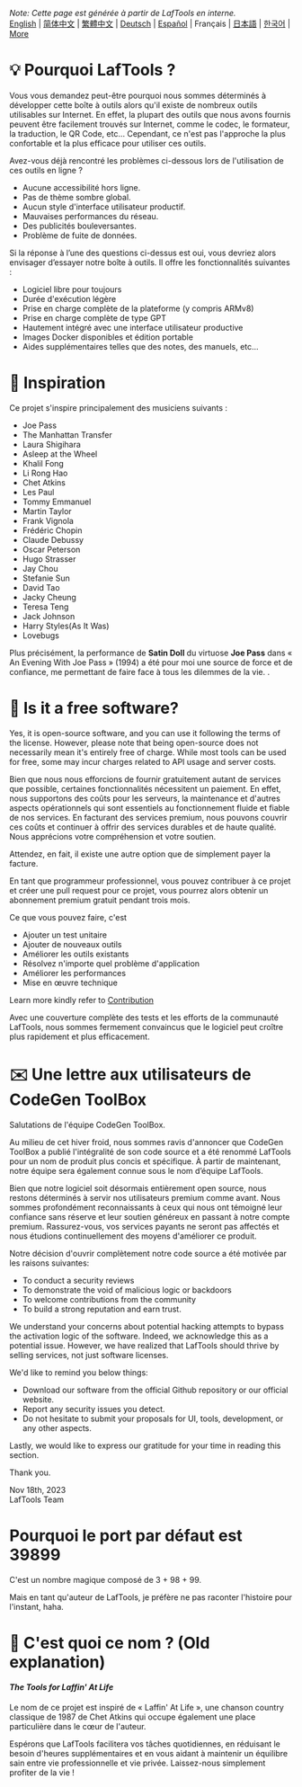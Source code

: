 <i>Note: Cette page est générée à partir de LafTools en interne.</i> <br/> [English](/docs/en_US/FAQ.md)  |  [简体中文](/docs/zh_CN/FAQ.md)  |  [繁體中文](/docs/zh_HK/FAQ.md)  |  [Deutsch](/docs/de/FAQ.md)  |  [Español](/docs/es/FAQ.md)  |  Français  |  [日本語](/docs/ja/FAQ.md)  |  [한국어](/docs/ko/FAQ.md) | [More](/docs/) <br/>

# 💡 Pourquoi LafTools ?

Vous vous demandez peut-être pourquoi nous sommes déterminés à développer cette boîte à outils alors qu'il existe de nombreux outils utilisables sur Internet. En effet, la plupart des outils que nous avons fournis peuvent être facilement trouvés sur Internet, comme le codec, le formateur, la traduction, le QR Code, etc… Cependant, ce n'est pas l'approche la plus confortable et la plus efficace pour utiliser ces outils.

Avez-vous déjà rencontré les problèmes ci-dessous lors de l'utilisation de ces outils en ligne ?

- Aucune accessibilité hors ligne.
- Pas de thème sombre global.
- Aucun style d'interface utilisateur productif.
- Mauvaises performances du réseau.
- Des publicités bouleversantes.
- Problème de fuite de données.

Si la réponse à l’une des questions ci-dessus est oui, vous devriez alors envisager d’essayer notre boîte à outils. Il offre les fonctionnalités suivantes :

- Logiciel libre pour toujours
- Durée d'exécution légère
- Prise en charge complète de la plateforme (y compris ARMv8)
- Prise en charge complète de type GPT
- Hautement intégré avec une interface utilisateur productive
- Images Docker disponibles et édition portable
- Aides supplémentaires telles que des notes, des manuels, etc...

# 🎷 Inspiration

Ce projet s'inspire principalement des musiciens suivants :

- Joe Pass
- The Manhattan Transfer
- Laura Shigihara
- Asleep at the Wheel
- Khalil Fong
- Li Rong Hao
- Chet Atkins
- Les Paul
- Tommy Emmanuel
- Martin Taylor
- Frank Vignola
- Frédéric Chopin
- Claude Debussy
- Oscar Peterson
- Hugo Strasser
- Jay Chou
- Stefanie Sun
- David Tao
- Jacky Cheung
- Teresa Teng
- Jack Johnson
- Harry Styles(As It Was)
- Lovebugs

Plus précisément, la performance de **Satin Doll** du virtuose **Joe Pass** dans « An Evening With Joe Pass » (1994) a été pour moi une source de force et de confiance, me permettant de faire face à tous les dilemmes de la vie. .

# 🙋 Is it a free software?

Yes, it is open-source software, and you can use it following the terms of the license. However, please note that being open-source does not necessarily mean it's entirely free of charge. While most tools can be used for free, some may incur charges related to API usage and server costs.

Bien que nous nous efforcions de fournir gratuitement autant de services que possible, certaines fonctionnalités nécessitent un paiement. En effet, nous supportons des coûts pour les serveurs, la maintenance et d'autres aspects opérationnels qui sont essentiels au fonctionnement fluide et fiable de nos services. En facturant des services premium, nous pouvons couvrir ces coûts et continuer à offrir des services durables et de haute qualité. Nous apprécions votre compréhension et votre soutien.

Attendez, en fait, il existe une autre option que de simplement payer la facture.

En tant que programmeur professionnel, vous pouvez contribuer à ce projet et créer une pull request pour ce projet, vous pourrez alors obtenir un abonnement premium gratuit pendant trois mois.

Ce que vous pouvez faire, c'est

- Ajouter un test unitaire
- Ajouter de nouveaux outils
- Améliorer les outils existants
- Résolvez n'importe quel problème d'application
- Améliorer les performances
- Mise en œuvre technique

Learn more kindly refer to [Contribution](CONTRIBUTION.md)

Avec une couverture complète des tests et les efforts de la communauté LafTools, nous sommes fermement convaincus que le logiciel peut croître plus rapidement et plus efficacement.

# ✉️ Une lettre aux utilisateurs de CodeGen ToolBox

Salutations de l'équipe CodeGen ToolBox.

Au milieu de cet hiver froid, nous sommes ravis d'annoncer que CodeGen ToolBox a publié l'intégralité de son code source et a été renommé LafTools pour un nom de produit plus concis et spécifique. À partir de maintenant, notre équipe sera également connue sous le nom d’équipe LafTools.

Bien que notre logiciel soit désormais entièrement open source, nous restons déterminés à servir nos utilisateurs premium comme avant. Nous sommes profondément reconnaissants à ceux qui nous ont témoigné leur confiance sans réserve et leur soutien généreux en passant à notre compte premium. Rassurez-vous, vos services payants ne seront pas affectés et nous étudions continuellement des moyens d'améliorer ce produit.

Notre décision d'ouvrir complètement notre code source a été motivée par les raisons suivantes:

- To conduct a security reviews
- To demonstrate the void of malicious logic or backdoors
- To welcome contributions from the community
- To build a strong reputation and earn trust.

We understand your concerns about potential hacking attempts to bypass the activation logic of the software. Indeed, we acknowledge this as a potential issue. However, we have realized that LafTools should thrive by selling services, not just software licenses.

We'd like to remind you below things:

- Download our software from the official Github repository or our official website.
- Report any security issues you detect.
- Do not hesitate to submit your proposals for UI, tools, development, or any other aspects.

Lastly, we would like to express our gratitude for your time in reading this section.

Thank you.

Nov 18th, 2023  
LafTools Team

# Pourquoi le port par défaut est 39899

C'est un nombre magique composé de 3 + 98 + 99.

Mais en tant qu'auteur de LafTools, je préfère ne pas raconter l'histoire pour l'instant, haha.

# 🌱 C'est quoi ce nom ? (Old explanation)

#### _The Tools for Laffin' At Life_

Le nom de ce projet est inspiré de « Laffin' At Life », une chanson country classique de 1987 de Chet Atkins qui occupe également une place particulière dans le cœur de l'auteur.

Espérons que LafTools facilitera vos tâches quotidiennes, en réduisant le besoin d'heures supplémentaires et en vous aidant à maintenir un équilibre sain entre vie professionnelle et vie privée. Laissez-nous simplement profiter de la vie !
